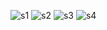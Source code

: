 ![s1](https://github.com/user-attachments/assets/94de946c-a8a3-4751-bb85-52b781d50958)
![s2](https://github.com/user-attachments/assets/4a10bcb4-9830-44d2-a2c5-ab7c800d7b53)
![s3](https://github.com/user-attachments/assets/6a567c67-0c55-4401-9cd2-7e3332f18bcf)
![s4](https://github.com/user-attachments/assets/532dd62a-e282-4b32-8274-5208df20f214)
